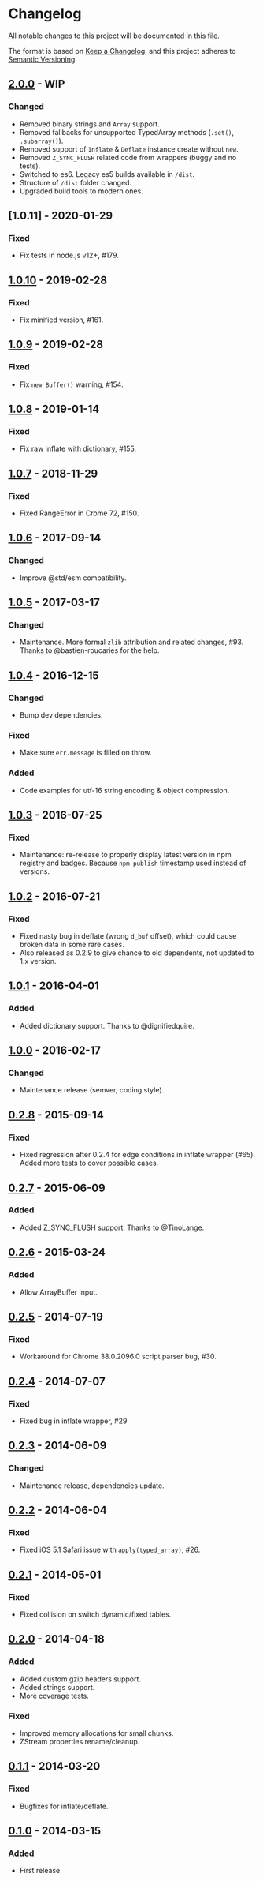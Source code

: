 # Changelog

All notable changes to this project will be documented in this file.

The format is based on [Keep a Changelog](https://keepachangelog.com/en/1.0.0/),
and this project adheres to [Semantic Versioning](https://semver.org/spec/v2.0.0.html).


## [2.0.0] - WIP
### Changed
- Removed binary strings and `Array` support.
- Removed fallbacks for unsupported TypedArray methods (`.set()`, `.subarray()`).
- Removed support of `Inflate` & `Deflate` instance create without `new`.
- Removed `Z_SYNC_FLUSH` related code from wrappers (buggy and no tests).
- Switched to es6. Legacy es5 builds available in `/dist`.
- Structure of `/dist` folder changed.
- Upgraded build tools to modern ones.

## [1.0.11] - 2020-01-29
### Fixed
- Fix tests in node.js v12+, #179.


## [1.0.10] - 2019-02-28
### Fixed
- Fix minified version, #161.


## [1.0.9] - 2019-02-28
### Fixed
- Fix `new Buffer()` warning, #154.


## [1.0.8] - 2019-01-14
### Fixed
- Fix raw inflate with dictionary, #155.


## [1.0.7] - 2018-11-29
### Fixed
- Fixed RangeError in Crome 72, #150.


## [1.0.6] - 2017-09-14
### Changed
- Improve @std/esm compatibility.


## [1.0.5] - 2017-03-17
### Changed
- Maintenance. More formal `zlib` attribution and related
  changes, #93. Thanks to @bastien-roucaries for the help.


## [1.0.4] - 2016-12-15
### Changed
- Bump dev dependencies.

### Fixed
- Make sure `err.message` is filled on throw.

### Added
- Code examples for utf-16 string encoding & object compression.


## [1.0.3] - 2016-07-25
### Fixed
- Maintenance: re-release to properly display latest version in npm registry
  and badges. Because `npm publish` timestamp used instead of versions.


## [1.0.2] - 2016-07-21
### Fixed
- Fixed nasty bug in deflate (wrong `d_buf` offset), which could cause
  broken data in some rare cases.
- Also released as 0.2.9 to give chance to old dependents, not updated to 1.x
  version.


## [1.0.1] - 2016-04-01
### Added
- Added dictionary support. Thanks to @dignifiedquire.


## [1.0.0] - 2016-02-17
### Changed
- Maintenance release (semver, coding style).


## [0.2.8] - 2015-09-14
### Fixed
- Fixed regression after 0.2.4 for edge conditions in inflate wrapper (#65).
  Added more tests to cover possible cases.


## [0.2.7] - 2015-06-09
### Added
- Added Z_SYNC_FLUSH support. Thanks to @TinoLange.


## [0.2.6] - 2015-03-24
### Added
- Allow ArrayBuffer input.


## [0.2.5] - 2014-07-19
### Fixed
- Workaround for Chrome 38.0.2096.0 script parser bug, #30.


## [0.2.4] - 2014-07-07
### Fixed
- Fixed bug in inflate wrapper, #29


## [0.2.3] - 2014-06-09
### Changed
- Maintenance release, dependencies update.


## [0.2.2] - 2014-06-04
### Fixed
- Fixed iOS 5.1 Safari issue with `apply(typed_array)`, #26.


## [0.2.1] - 2014-05-01
### Fixed
- Fixed collision on switch dynamic/fixed tables.


## [0.2.0] - 2014-04-18
### Added
- Added custom gzip headers support.
- Added strings support.
- More coverage tests.

### Fixed
- Improved memory allocations for small chunks.
- ZStream properties rename/cleanup.


## [0.1.1] - 2014-03-20
### Fixed
- Bugfixes for inflate/deflate.


## [0.1.0] - 2014-03-15
### Added
- First release.


[2.0.0]: https://github.com/nodeca/pako/compare/1.0.11...2.0.0
[1.0.10]: https://github.com/nodeca/pako/compare/1.0.10...1.0.11
[1.0.10]: https://github.com/nodeca/pako/compare/1.0.9...1.0.10
[1.0.9]: https://github.com/nodeca/pako/compare/1.0.8...1.0.9
[1.0.8]: https://github.com/nodeca/pako/compare/1.0.7...1.0.8
[1.0.7]: https://github.com/nodeca/pako/compare/1.0.6...1.0.7
[1.0.6]: https://github.com/nodeca/pako/compare/1.0.5...1.0.6
[1.0.5]: https://github.com/nodeca/pako/compare/1.0.4...1.0.5
[1.0.4]: https://github.com/nodeca/pako/compare/1.0.3...1.0.4
[1.0.3]: https://github.com/nodeca/pako/compare/1.0.2...1.0.3
[1.0.2]: https://github.com/nodeca/pako/compare/1.0.1...1.0.2
[1.0.1]: https://github.com/nodeca/pako/compare/1.0.0...1.0.1
[1.0.0]: https://github.com/nodeca/pako/compare/0.2.8...1.0.0
[0.2.8]: https://github.com/nodeca/pako/compare/0.2.7...0.2.8
[0.2.7]: https://github.com/nodeca/pako/compare/0.2.6...0.2.7
[0.2.6]: https://github.com/nodeca/pako/compare/0.2.5...0.2.6
[0.2.5]: https://github.com/nodeca/pako/compare/0.2.4...0.2.5
[0.2.4]: https://github.com/nodeca/pako/compare/0.2.3...0.2.4
[0.2.3]: https://github.com/nodeca/pako/compare/0.2.2...0.2.3
[0.2.2]: https://github.com/nodeca/pako/compare/0.2.1...0.2.2
[0.2.1]: https://github.com/nodeca/pako/compare/0.2.0...0.2.1
[0.2.0]: https://github.com/nodeca/pako/compare/0.1.1...0.2.0
[0.1.1]: https://github.com/nodeca/pako/compare/0.1.0...0.1.1
[0.1.0]: https://github.com/nodeca/pako/releases/tag/0.1.0
